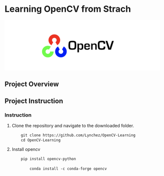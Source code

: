 # Learning OpenCV from Strach

[//]: # (Image Reference)

[img]: ./DATA/opencv-1.png "SLAM"

![SLAM][img]

## Project Overview


## Project Instruction

### Instruction

1. Clone the repository and navigate to the downloaded folder.

	```
		git clone https://github.com/Lynchez/OpenCV-Learning
		cd OpenCV-Learning
	```
	
2. Install opencv

	```
		pip install opencv-python
    
    		conda install -c conda-forge opencv
	```
